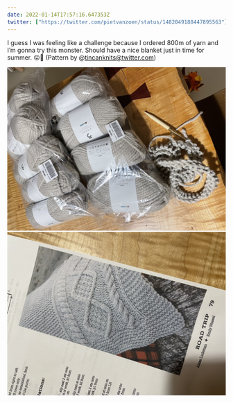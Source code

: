 ```yaml
---
date: 2022-01-14T17:57:16.647353Z
twitter: ["https://twitter.com/pietvanzoen/status/1482049188447895563"]
---
```

I guess I was feeling like a challenge because I ordered 800m of yarn and I’m gonna try this monster. Should have a nice blanket just in time for summer. 😛🧶 (Pattern by @tincanknits@twitter.com)

![](/media/08B736C0-44D1-4441-A9C9-BE2226FE9C37.jpeg)
![](/media/738C8B61-0DA3-44AA-B032-B7AD095C45A0.jpeg)

